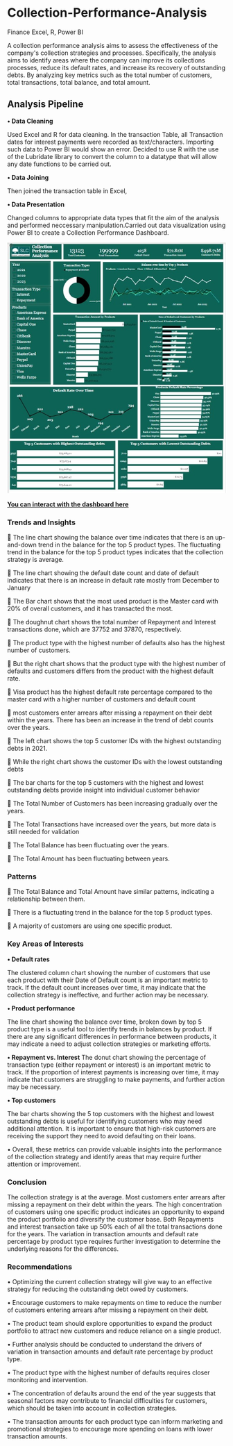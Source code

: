 # Collection-Performance-Analysis
Finance Excel, R, Power BI

A collection performance analysis aims to assess the effectiveness of the company's collection strategies and processes. 
Specifically, the analysis aims to identify areas where the company can improve its collections processes, reduce its default rates, 
and increase its recovery of outstanding debts. By analyzing key metrics such as the total number of customers, total transactions, total balance, and total amount.

## Analysis Pipeline

**•	Data Cleaning** 

Used Excel and R for data cleaning. In the transaction Table, all Transaction dates for interest payments were recorded as text/characters. Importing such data to Power BI would show an error. Decided to use R with the use of the Lubridate library to convert the column to a datatype that will allow any date functions to be carried out. 

**•	Data Joining**

Then joined the transaction table in Excel,

**•	Data Presentation** 

Changed columns to appropriate data types that fit the aim of the analysis and performed neccessary manipulation.Carried out data visualization using Power BI to create a Collection Performance Dashboard.

![Dashboard](https://github.com/rajikudusadewale/Collection-Performance-Analysis/blob/main/Dashboard%20screenshot.jpg)

[**You can interact with the dashboard here**](https://app.powerbi.com/view?r=eyJrIjoiYjdmNjY5M2EtMzA5MS00ZjdkLTkwYmEtNmViOTMzZjkzZWFlIiwidCI6IjM3NzY1MTAyLWQwZjgtNDJmYi05NTQ3LTY1ZTAwMTllZDk1ZiJ9)
### Trends and Insights

	The line chart showing the balance over time indicates that there is an up-and-down trend in the balance for the top 5 product types. The fluctuating trend in the balance for the top 5 product types indicates that the collection strategy is average.

	The line chart showing the default date count and date of default indicates that there is an increase in default rate mostly from December to January

	The Bar chart shows that the most used product is the Master card with 20% of overall customers, and it has transacted the most. 

	The doughnut chart shows the total number of Repayment and Interest transactions done, which are 37752 and 37870, respectively. 

	The product type with the highest number of defaults also has the highest number of customers.

	But the right chart shows that the product type with the highest number of defaults and customers differs from the product with the highest default rate.

	Visa product has the highest default rate percentage compared to the master card with a higher number of customers and default count

	most customers enter arrears after missing a repayment on their debt within the years. There has been an increase in the trend of debt counts over the years.

	The left chart shows the top 5 customer IDs with the highest outstanding debts in 2021.

	While the right chart shows the customer IDs with the lowest outstanding debts

	The bar charts for the top 5 customers with the highest and lowest outstanding debts provide insight into individual customer behavior

	The Total Number of Customers has been increasing gradually over the years.

	The Total Transactions have increased over the years, but more data is still needed for validation

	The Total Balance has been fluctuating over the years.

	The Total Amount has been fluctuating between years.

### Patterns

	The Total Balance and Total Amount have similar patterns, indicating a relationship between them.

	There is a fluctuating trend in the balance for the top 5 product types.

	A majority of customers are using one specific product.

### Key Areas of Interests

**•	Default rates** 

The clustered column chart showing the number of customers that use each product with their Date of Default count is an important metric to track. If the default count increases over time, it may indicate that the collection strategy is ineffective, and further action may be necessary.

**•	Product performance**

The line chart showing the balance over time, broken down by top 5 product type is a useful tool to identify trends in balances by product. If there are any significant differences in performance between products, it may indicate a need to adjust collection strategies or marketing efforts.

**•	Repayment vs. Interest** 
The donut chart showing the percentage of transaction type (either repayment or interest) is an important metric to track. If the proportion of interest payments is increasing over time, it may indicate that customers are struggling to make payments, and further action may be necessary.

**•	Top customers** 

The bar charts showing the 5 top customers with the highest and lowest outstanding debts is useful for identifying customers who may need additional attention. It is important to ensure that high-risk customers are receiving the support they need to avoid defaulting on their loans.

•	Overall, these metrics can provide valuable insights into the performance of the collection strategy and identify areas that may require further attention or improvement.

### Conclusion

The collection strategy is at the average. Most customers enter arrears after missing a repayment on their debt within the years. The high concentration of customers using one specific product indicates an opportunity to expand the product portfolio and diversify the customer base. Both Repayments and interest transaction take up 50% each of all the total transactions done for the years. The variation in transaction amounts and default rate percentage by product type requires further investigation to determine the underlying reasons for the differences. 

### Recommendations


•	Optimizing the current collection strategy will give way to an effective strategy for reducing the outstanding debt owed by customers. 

•	Encourage customers to make repayments on time to reduce the number of customers entering arrears after missing a repayment on their debt. 

•	The product team should explore opportunities to expand the product portfolio to attract new customers and reduce reliance on a single product.

•	Further analysis should be conducted to understand the drivers of variation in transaction amounts and default rate percentage by product type.

•	The product type with the highest number of defaults requires closer monitoring and intervention.

•	The concentration of defaults around the end of the year suggests that seasonal factors may contribute to financial difficulties for customers, which should be taken into account in collection strategies.

•	The transaction amounts for each product type can inform marketing and promotional strategies to encourage more spending on loans with lower transaction amounts.

